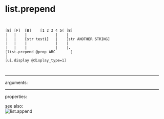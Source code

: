 # list.prepend

```


[B] [F]  [B]    [1 2 3 4 5( [B]
|   |    |             |    |
|   |    [str test1]   |    [str ANOTHER STRING]
|   |    |             |    |
|   |    |             |    |.
[list.prepend @prop ABC       ]
|
[ui.display @display_type=1]

            
```
---
arguments:


---
properties:


see also:<br>
![list.append]("img/object_list.append.png")
